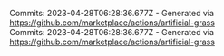 Commits: 2023-04-28T06:28:36.677Z - Generated via https://github.com/marketplace/actions/artificial-grass
<br>
Commits: 2023-04-28T06:28:36.677Z - Generated via https://github.com/marketplace/actions/artificial-grass
<br>
